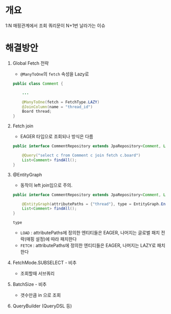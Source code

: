 # 개요
1:N 매핑관계에서 조회 쿼리문이 N+1번 날라가는 이슈

# 해결방안
1. Global Fetch 전략
    - `@ManyToOne`의 `fetch` 속성을 Lazy로
    ```java
    public class Comment {

        ...

        @ManyToOne(fetch = FetchType.LAZY)
        @JoinColumn(name = "thread_id")
        Board thread;
    }
    ```

2. Fetch join
    - EAGER 타입으로 조회되나 방식은 다름 
    ```java    
    public interface CommentRepository extends JpaRepository<Comment, Long> {

        @Query("select c from Comment c join fetch c.board")
        List<Comment> findAll();
    }
    ```
3. @EntityGraph
    - 동작이 left join임으로 주의.
    ```java
    public interface CommentRepository extends JpaRepository<Comment, Long> {

        @EntityGraph(attributePaths = {"thread"}, type = EntityGraph.EntityGraphType.LOAD)
        List<Comment> findAll();
    }
    ```
    `type`
    - `LOAD` : attributePaths에 정의한 엔티티들은 EAGER, 나머지는 글로벌 패치 전략(매핑 설정)에 따라 패치한다
    - `FETCH` : attributePaths에 정의한 엔티티들은 EAGER, 나머지는 LAZY로 패치한다
4. FetchMode.SUBSELECT - 비추
    - 조회할때 서브쿼리
5. BatchSize - 비추
    - 갯수만큼 in 으로 조회
6. QueryBuilder (QueryDSL 등)